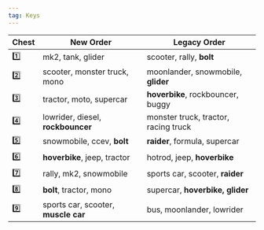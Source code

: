 ```yaml
---
tag: Keys
---
```

Chest | New Order | Legacy Order
-- | -- | --
1️⃣ | mk2, tank, glider | scooter, rally, **bolt**
2️⃣ | scooter, monster truck, mono | moonlander, snowmobile, **glider**
3️⃣ | tractor, moto, supercar | **hoverbike**, rockbouncer, buggy
4️⃣ | lowrider, diesel, **rockbouncer** | monster truck, tractor, racing truck
5️⃣ | snowmobile, ccev, **bolt** | **raider**, formula, supercar
6️⃣ | **hoverbike**, jeep, tractor | hotrod, jeep, **hoverbike**
7️⃣ | rally, mk2, snowmobile | sports car, scooter, **raider**
8️⃣ | **bolt**, tractor, mono | supercar, **hoverbike, glider**
9️⃣ | sports car, scooter, **muscle car** | bus, moonlander, lowrider
